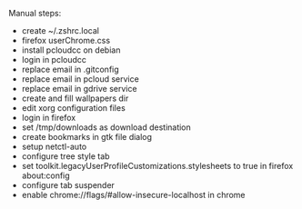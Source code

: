 Manual steps:

- create ~/.zshrc.local
- firefox userChrome.css
- install pcloudcc on debian
- login in pcloudcc
- replace email in .gitconfig
- replace email in pcloud service
- replace email in gdrive service
- create and fill wallpapers dir
- edit xorg configuration files
- login in firefox
- set /tmp/downloads as download destination
- create bookmarks in gtk file dialog
- setup netctl-auto
- configure tree style tab
- set toolkit.legacyUserProfileCustomizations.stylesheets to true in firefox about:config
- configure tab suspender
- enable chrome://flags/#allow-insecure-localhost in chrome

